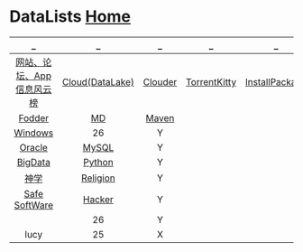 # DataLists             [Home](../index.md)

| _ | _ | _ | _ | _ |
|:---:|:---:|:---:|:---:|:---:|
| [网站、论坛、App信息风云榜](DataRank.md) | [Cloud(DataLake)](DataLake.md) | [Clouder](Clouder.md) | [TorrentKitty](TorrentKitty.md) | [InstallPackage](InstallPackage/index.md) |
| [Fodder](Fodder/index.md) | [MD](MD/index.md) | [Maven](Maven/index.md) |  |  |
| [Windows](Windows/index.md) | 26 | Y |  |  |
| [Oracle](Oracle/index.md) | [MySQL](MySQL/index.md) | Y |  |  |
| [BigData](BigData/index.md) | [Python](Python/index.md) | Y |  |  |
| [神学](神学/index.md) | [Religion](Religion/index.md) | Y |  |  |
| [Safe SoftWare](Safe/index.md) | [Hacker](Hacker/index.md) | Y |  |  |
| []() | 26 | Y |  |  |
| lucy | 25 | X |  |  |













